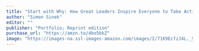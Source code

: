 ```yaml
---
title: "Start with Why: How Great Leaders Inspire Everyone to Take Action"
author: "Simon Sinek"
editor: ""
publisher: "Portfolio; Reprint edition"
purchase_url: "https://amzn.to/4bo5bkZ"
image: "https://images-na.ssl-images-amazon.com/images/I/71K9EcfzJ4L._SL75_.jpg"
---
```

